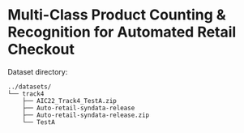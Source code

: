 # Multi-Class Product Counting & Recognition for Automated Retail Checkout

Dataset directory:
```
../datasets/
└── track4
    ├── AIC22_Track4_TestA.zip
    ├── Auto-retail-syndata-release
    ├── Auto-retail-syndata-release.zip
    └── TestA
```
